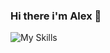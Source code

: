 ### Hi there i'm Alex 👋
![My Skills](https://skillicons.dev/icons?i=linux,bash,regex,nginx,docker,aws,cloudflare,mongodb,git,git)
